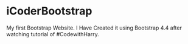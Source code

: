 # iCoderBootstrap
My first Bootstrap Website.
I Have Created it using Bootstrap 4.4 after watching tutorial of #CodewithHarry.
